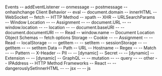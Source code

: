 Events
-- addEventListener
-- onmessage
-- postmessage
-- onhashchange
Client Behavior
-- eval
-- document.domain
-- innerHTML
-- WebSocket
-- fetch
-- HTTP Method
-- xpath
-- XHR
-- URLSearchParams
-- Window Location
-- -- Assignment
-- -- document.URL
-- -- window.location
-- -- location
-- -- document.baseURI
-- -- document.documentURI
-- -- Read
-- window.name
-- Document Location
Object Schemas
-- fetch options
Storage
-- Cookie
-- -- Assignment
-- -- Read
-- localStorage
-- -- getItem
-- -- setItem
-- sessionStorage
-- -- getItem
-- -- setItem
Data
-- Path
-- URL
-- Hostname
-- Regex
-- -- Match
-- -- Pattern
-- X-Header
-- PII
-- -- [dynamic]
-- Secret
-- -- [dynamic]
-- Extension
-- -- [dynamic]
-- GraphQL
-- -- mutation
-- -- query
-- -- other
-- IPAddress
-- HTTP Method
Frameworks
-- React
-- -- dangerouslySetInnerHTML
-- -- jsx
-- -- js
